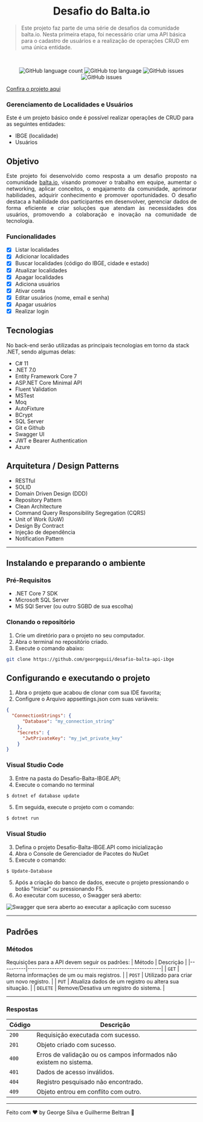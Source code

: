 <div align="center">
  <h1>Desafio do Balta.io</h1>
</div>

> Este projeto faz parte de uma série de desafios da comunidade balta.io.
> Nesta primeira etapa, foi necessário criar uma API básica para o cadastro de usuários e a realização de operações CRUD em uma única entidade.

<br>

<p align="center">
  <img alt="GitHub language count" src="https://img.shields.io/github/languages/count/georgeguii/desafio-balta-api-ibge">
  <img alt="GitHub top language" src="https://img.shields.io/github/languages/top/georgeguii/desafio-balta-api-ibge">
  <img alt="GitHub issues" src="https://img.shields.io/github/issues/georgeguii/desafio-balta-api-ibge">
  <img alt="GitHub issues" src="https://img.shields.io/github/issues-raw/georgeguii/desafio-balta-api-ibge">
</p>

[Confira o projeto aqui](https://desafio-api-balta-io.azurewebsites.net/swagger/index.html)

### Gerenciamento de Localidades e Usuários
Este é um projeto básico onde é possível realizar operações de CRUD para as seguintes entidades:
- IBGE (localidade)
- Usuários

## Objetivo
<p align="justify">
  Este projeto foi desenvolvido como resposta a um desafio proposto na comunidade <a href="https://balta.io">balta.io</a>, visando promover o trabalho em equipe, aumentar o networking,
  aplicar conceitos, o engajamento da comunidade, aprimorar habilidades, adquirir conhecimento e promover oportunidades. O desafio destaca a habilidade dos participantes em desenvolver,
  gerenciar dados de forma eficiente e criar soluções que atendam às necessidades dos usuários,
 promovendo a colaboração e inovação na comunidade de tecnologia.
</p>

 ### Funcionalidades

- [X] Listar localidades
- [X] Adicionar localidades
- [X] Buscar localidades (código do IBGE, cidade e estado)
- [X] Atualizar localidades
- [X] Apagar localidades
- [X] Adiciona usuários
- [X] Ativar conta
- [X] Editar usuários (nome, email e senha)
- [X] Apagar usuários
- [X] Realizar login

## Tecnologias
 No back-end serão utilizadas as principais tecnologias em torno da stack .NET, sendo algumas delas:
 - C# 11
 - .NET 7.0
 - Entity Framework Core 7
 - ASP.NET Core Minimal API
 - Fluent Validation
 - MSTest
 - Moq
 - AutoFixture
 - BCrypt
 - SQL Server
 - Git e Github
 - Swagger UI
 - JWT e Bearer Authentication
 - Azure

## Arquitetura / Design Patterns
 - RESTful
 - SOLID
 - Domain Driven Design (DDD)
 - Repository Pattern
 - Clean Architecture
 - Command Query Responsibility Segregation (CQRS)
 - Unit of Work (UoW)
 - Design By Contract
 - Injeção de dependência
 - Notification Pattern

<hr>
 
## Instalando e preparando o ambiente

### Pré-Requisitos
- .NET Core 7 SDK 
- Microsoft SQL Server
- MS SQl Server (ou outro SGBD de sua escolha)

### Clonando o repositório
1. Crie um diretório para o projeto no seu computador.
2. Abra o terminal no repositório criado.
3. Execute o comando abaixo:

```bash
git clone https://github.com/georgeguii/desafio-balta-api-ibge
```

## Configurando e executando o projeto
1. Abra o projeto que acabou de clonar com sua IDE favorita;
2. Configure o Arquivo appsettings.json com suas variáveis:
```json
{
  "ConnectionStrings": {
      "Database": "my_connection_string"
    },
    "Secrets": {
      "JwtPrivateKey": "my_jwt_private_key"
    }
}
```

### Visual Studio Code
3. Entre na pasta do Desafio-Balta-IBGE.API;
4. Execute o comando no terminal
   
```sh
$ dotnet ef database update
```

5. Em seguida, execute o projeto com o comando:
   
```sh
$ dotnet run
```

### Visual Studio
3. Defina o projeto Desafio-Balta-IBGE.API como inicialização
4. Abra o Console de Gerenciador de Pacotes do NuGet
5. Execute o comando:
   
```sh
$ Update-Database
```

5. Após a criação do banco de dados, execute o projeto pressionando o botão "Iniciar" ou pressionando F5.
6. Ao executar com sucesso, o Swagger será aberto:
   
![Swagger que sera aberto ao executar a aplicação com sucesso](https://github.com/georgeguii/desafio-balta-api-ibge/assets/83482242/5e86c063-7112-4e7f-8740-0f61427c265f)
 
 <hr>

 ## Padrões
 ### Métodos
Requisições para a API devem seguir os padrões:
| Método   | Descrição                                             |
|----------|-------------------------------------------------------|
| `GET`    | Retorna informações de um ou mais registros.          |
| `POST`   | Utilizado para criar um novo registro.                |
| `PUT`    | Atualiza dados de um registro ou altera sua situação. |
| `DELETE` | Remove/Desativa um registro do sistema.               |
 
 <hr>
 
 ### Respostas

| Código| Descrição |
|-------|-------------------------------------------------------------------|
| `200` | Requisição executada com sucesso.                                 |
| `201` | Objeto criado com sucesso.                                        |
| `400` | Erros de validação ou os campos informados não existem no sistema.|
| `401` | Dados de acesso inválidos.                                        |
| `404` | Registro pesquisado não encontrado.                               |
| `409` | Objeto entrou em conflito com outro.                              |

---

Feito com ♥ by George Silva e Guilherme Beltran :wave:
